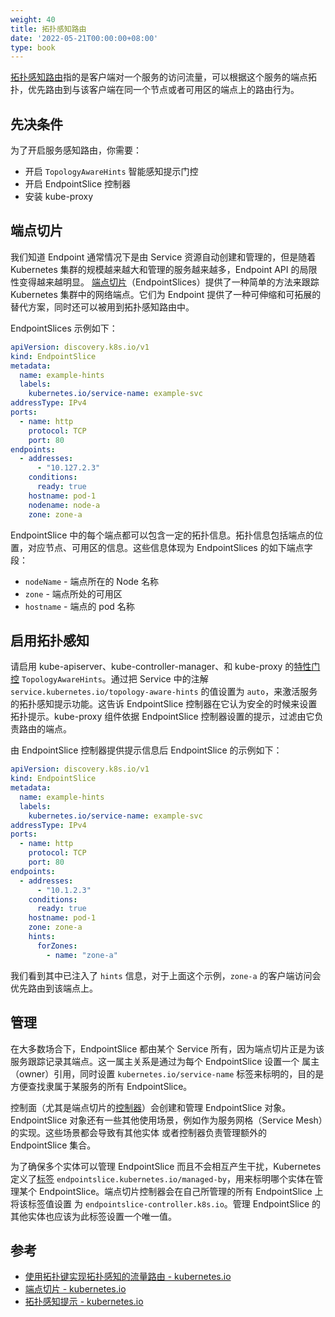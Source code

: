 ```yaml
---
weight: 40
title: 拓扑感知路由
date: '2022-05-21T00:00:00+08:00'
type: book
---
```


[拓扑感知路由](https://kubernetes.io/zh/docs/concepts/services-networking/service-topology/)指的是客户端对一个服务的访问流量，可以根据这个服务的端点拓扑，优先路由到与该客户端在同一个节点或者可用区的端点上的路由行为。

## 先决条件

为了开启服务感知路由，你需要：

- 开启 `TopologyAwareHints` 智能感知提示门控
- 开启 EndpointSlice 控制器
- 安装 kube-proxy

## 端点切片

我们知道 Endpoint 通常情况下是由 Service 资源自动创建和管理的，但是随着 Kubernetes 集群的规模越来越大和管理的服务越来越多，Endpoint API 的局限性变得越来越明显。 [端点切片](https://kubernetes.io/zh/docs/concepts/services-networking/endpoint-slices/)（EndpointSlices）提供了一种简单的方法来跟踪 Kubernetes 集群中的网络端点。它们为 Endpoint 提供了一种可伸缩和可拓展的替代方案，同时还可以被用到拓扑感知路由中。

EndpointSlices 示例如下：

```yaml
apiVersion: discovery.k8s.io/v1
kind: EndpointSlice
metadata:
  name: example-hints
  labels:
    kubernetes.io/service-name: example-svc
addressType: IPv4
ports:
  - name: http
    protocol: TCP
    port: 80
endpoints:
  - addresses:
      - "10.127.2.3"
    conditions:
      ready: true
    hostname: pod-1
    nodename: node-a
    zone: zone-a
```

EndpointSlice 中的每个端点都可以包含一定的拓扑信息。拓扑信息包括端点的位置，对应节点、可用区的信息。这些信息体现为 EndpointSlices 的如下端点字段：

- `nodeName` - 端点所在的 Node 名称
- `zone` - 端点所处的可用区
- `hostname` - 端点的 pod 名称

## 启用拓扑感知

请启用 kube-apiserver、kube-controller-manager、和 kube-proxy 的[特性门控](https://kubernetes.io/zh/docs/reference/command-line-tools-reference/feature-gates/) `TopologyAwareHints`。通过把 Service 中的注解 `service.kubernetes.io/topology-aware-hints` 的值设置为 `auto`，来激活服务的拓扑感知提示功能。这告诉 EndpointSlice 控制器在它认为安全的时候来设置拓扑提示。kube-proxy 组件依据 EndpointSlice 控制器设置的提示，过滤由它负责路由的端点。

由 EndpointSlice 控制器提供提示信息后 EndpointSlice 的示例如下：

```yaml
apiVersion: discovery.k8s.io/v1
kind: EndpointSlice
metadata:
  name: example-hints
  labels:
    kubernetes.io/service-name: example-svc
addressType: IPv4
ports:
  - name: http
    protocol: TCP
    port: 80
endpoints:
  - addresses:
      - "10.1.2.3"
    conditions:
      ready: true
    hostname: pod-1
    zone: zone-a
    hints:
      forZones:
        - name: "zone-a"
```

我们看到其中已注入了 `hints` 信息，对于上面这个示例，`zone-a` 的客户端访问会优先路由到该端点上。

## 管理

在大多数场合下，EndpointSlice 都由某个 Service 所有，因为端点切片正是为该服务跟踪记录其端点。这一属主关系是通过为每个 EndpointSlice 设置一个 属主（owner）引用，同时设置 `kubernetes.io/service-name` 标签来标明的，目的是方便查找隶属于某服务的所有 EndpointSlice。

控制面（尤其是端点切片的[控制器](https://kubernetes.io/zh/docs/concepts/architecture/controller/)）会创建和管理 EndpointSlice 对象。EndpointSlice 对象还有一些其他使用场景，例如作为服务网格（Service Mesh）的实现。这些场景都会导致有其他实体 或者控制器负责管理额外的 EndpointSlice 集合。

为了确保多个实体可以管理 EndpointSlice 而且不会相互产生干扰，Kubernetes 定义了[标签](https://kubernetes.io/zh/docs/concepts/overview/working-with-objects/labels/) `endpointslice.kubernetes.io/managed-by`，用来标明哪个实体在管理某个 EndpointSlice。端点切片控制器会在自己所管理的所有 EndpointSlice 上将该标签值设置 为 `endpointslice-controller.k8s.io`。管理 EndpointSlice 的其他实体也应该为此标签设置一个唯一值。

## 参考

- [使用拓扑键实现拓扑感知的流量路由 - kubernetes.io](https://kubernetes.io/zh/docs/concepts/services-networking/service-topology/)
- [端点切片 - kubernetes.io](https://kubernetes.io/zh/docs/concepts/services-networking/endpoint-slices/)
- [拓扑感知提示 - kubernetes.io](https://kubernetes.io/zh/docs/concepts/services-networking/topology-aware-hints/)


